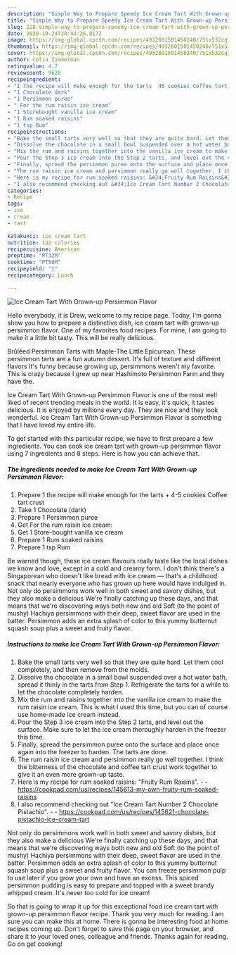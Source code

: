 ```yaml
---
description: "Simple Way to Prepare Speedy Ice Cream Tart With Grown-up Persimmon Flavor"
title: "Simple Way to Prepare Speedy Ice Cream Tart With Grown-up Persimmon Flavor"
slug: 228-simple-way-to-prepare-speedy-ice-cream-tart-with-grown-up-persimmon-flavor
date: 2020-10-24T20:44:26.817Z
image: https://img-global.cpcdn.com/recipes/4932601501450240/751x532cq70/ice-cream-tart-with-grown-up-persimmon-flavor-recipe-main-photo.jpg
thumbnail: https://img-global.cpcdn.com/recipes/4932601501450240/751x532cq70/ice-cream-tart-with-grown-up-persimmon-flavor-recipe-main-photo.jpg
cover: https://img-global.cpcdn.com/recipes/4932601501450240/751x532cq70/ice-cream-tart-with-grown-up-persimmon-flavor-recipe-main-photo.jpg
author: Celia Zimmerman
ratingvalue: 4.7
reviewcount: 9628
recipeingredient:
- "1 the recipe will make enough for the tarts  45 cookies Coffee tart crust"
- "1 Chocolate dark"
- "1 Persimmon puree"
- " For the rum raisin ice cream"
- "1 Storebought vanilla ice cream"
- "1 Rum soaked raisins"
- "1 tsp Rum"
recipeinstructions:
- "Bake the small tarts very well so that they are quite hard. Let them cool completely, and then remove from the molds."
- "Dissolve the chocolate in a small bowl suspended over a hot water bath, spread it thinly in the tarts from Step 1. Refrigerate the tarts for a while to let the chocolate completely harden."
- "Mix the rum and raisins together into the vanilla ice cream to make the rum raisin ice cream. This is what I used this time, but you can of course use home-made ice cream instead."
- "Pour the Step 3 ice cream into the Step 2 tarts, and level out the surface. Make sure to let the ice cream thoroughly harden in the freezer this time."
- "Finally, spread the persimmon puree onto the surface and place once again into the freezer to harden. The tarts are done."
- "The rum raisin ice cream and persimmon really go well together. I think the bitterness of the chocolate and coffee tart crust work together to give it an even more grown-up taste."
- "Here is my recipe for rum soaked raisins: &#34;Fruity Rum Raisins&#34;.  https://cookpad.com/us/recipes/145613-my-own-fruity-rum-soaked-raisins"
- "I also recommend checking out &#34;Ice Cream Tart Number 2 Chocolate Pistachio&#34;.  https://cookpad.com/us/recipes/145621-chocolate-pistachio-ice-cream-tart"
categories:
- Recipe
tags:
- ice
- cream
- tart

katakunci: ice cream tart 
nutrition: 132 calories
recipecuisine: American
preptime: "PT32M"
cooktime: "PT58M"
recipeyield: "1"
recipecategory: Lunch

---
```



![Ice Cream Tart With Grown-up Persimmon Flavor](https://img-global.cpcdn.com/recipes/4932601501450240/751x532cq70/ice-cream-tart-with-grown-up-persimmon-flavor-recipe-main-photo.jpg)

Hello everybody, it is Drew, welcome to my recipe page. Today, I'm gonna show you how to prepare a distinctive dish, ice cream tart with grown-up persimmon flavor. One of my favorites food recipes. For mine, I am going to make it a little bit tasty. This will be really delicious.

Brûléed Persimmon Tarts with Maple-The Little Epicurean. These persimmon tarts are a fun autumn dessert. It&#39;s full of texture and different flavors It&#39;s funny because growing up, persimmons weren&#39;t my favorite. This is crazy because I grew up near Hashimoto Persimmon Farm and they have the.

Ice Cream Tart With Grown-up Persimmon Flavor is one of the most well liked of recent trending meals in the world. It is easy, it's quick, it tastes delicious. It is enjoyed by millions every day. They are nice and they look wonderful. Ice Cream Tart With Grown-up Persimmon Flavor is something that I have loved my entire life.


To get started with this particular recipe, we have to first prepare a few ingredients. You can cook ice cream tart with grown-up persimmon flavor using 7 ingredients and 8 steps. Here is how you can achieve that.

<!--inarticleads1-->

##### The ingredients needed to make Ice Cream Tart With Grown-up Persimmon Flavor:

1. Prepare 1 the recipe will make enough for the tarts + 4-5 cookies Coffee tart crust
1. Take 1 Chocolate (dark)
1. Prepare 1 Persimmon puree
1. Get  For the rum raisin ice cream:
1. Get 1 Store-bought vanilla ice cream
1. Prepare 1 Rum soaked raisins
1. Prepare 1 tsp Rum


Be warned though, these ice cream flavours really taste like the local dishes we know and love, except in a cold and creamy form. I don&#39;t think there&#39;s a Singaporean who doesn&#39;t like bread with ice cream — that&#39;s a childhood snack that nearly everyone who has grown up here would have indulged in. Not only do persimmons work well in both sweet and savory dishes, but they also make a delicious We&#39;re finally catching up these days, and that means that we&#39;re discovering ways both new and old Soft (to the point of mushy) Hachiya persimmons with their deep, sweet flavor are used in the batter. Persimmon adds an extra splash of color to this yummy butternut squash soup plus a sweet and fruity flavor. 

<!--inarticleads2-->

##### Instructions to make Ice Cream Tart With Grown-up Persimmon Flavor:

1. Bake the small tarts very well so that they are quite hard. Let them cool completely, and then remove from the molds.
1. Dissolve the chocolate in a small bowl suspended over a hot water bath, spread it thinly in the tarts from Step 1. Refrigerate the tarts for a while to let the chocolate completely harden.
1. Mix the rum and raisins together into the vanilla ice cream to make the rum raisin ice cream. This is what I used this time, but you can of course use home-made ice cream instead.
1. Pour the Step 3 ice cream into the Step 2 tarts, and level out the surface. Make sure to let the ice cream thoroughly harden in the freezer this time.
1. Finally, spread the persimmon puree onto the surface and place once again into the freezer to harden. The tarts are done.
1. The rum raisin ice cream and persimmon really go well together. I think the bitterness of the chocolate and coffee tart crust work together to give it an even more grown-up taste.
1. Here is my recipe for rum soaked raisins: &#34;Fruity Rum Raisins&#34;. -  - https://cookpad.com/us/recipes/145613-my-own-fruity-rum-soaked-raisins
1. I also recommend checking out &#34;Ice Cream Tart Number 2 Chocolate Pistachio&#34;. -  - https://cookpad.com/us/recipes/145621-chocolate-pistachio-ice-cream-tart


Not only do persimmons work well in both sweet and savory dishes, but they also make a delicious We&#39;re finally catching up these days, and that means that we&#39;re discovering ways both new and old Soft (to the point of mushy) Hachiya persimmons with their deep, sweet flavor are used in the batter. Persimmon adds an extra splash of color to this yummy butternut squash soup plus a sweet and fruity flavor. You can freeze persimmon pulp to use later if you grow your own and have an excess. This spiced persimmon pudding is easy to prepare and topped with a sweet brandy whipped cream. It&#39;s never too cold for ice cream! 

So that is going to wrap it up for this exceptional food ice cream tart with grown-up persimmon flavor recipe. Thank you very much for reading. I am sure you can make this at home. There is gonna be interesting food at home recipes coming up. Don't forget to save this page on your browser, and share it to your loved ones, colleague and friends. Thanks again for reading. Go on get cooking!
